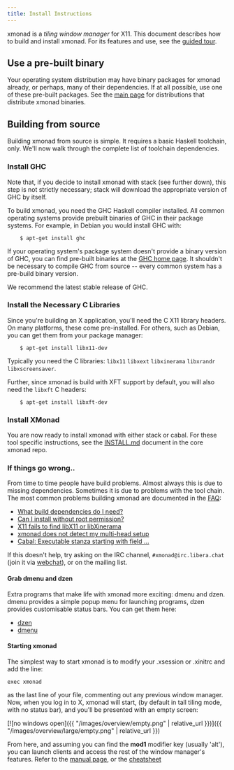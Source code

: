 ```yaml
---
title: Install Instructions
---
```


xmonad is a _tiling window manager_ for X11\. This document describes how to build and install xmonad. For its features and use, see the [guided tour](./tour.html).

## Use a pre-built binary

Your operating system distribution may have binary packages for xmonad already, or perhaps, many of their dependencies. If at all possible, use one of these pre-built packages. See the [main page](index.html) for distributions that distribute xmonad binaries.

## Building from source

Building xmonad from source is simple. It requires a basic Haskell toolchain, only. We'll now walk through the complete list of toolchain dependencies.

### Install GHC

Note that, if you decide to install xmonad with stack (see further down), this step is not strictly necessary; stack will download the appropriate version of GHC by itself.

To build xmonad, you need the GHC Haskell compiler installed. All common operating systems provide prebuilt binaries of GHC in their package systems. For example, in Debian you would install GHC with:

```
    $ apt-get install ghc
```

If your operating system's package system doesn't provide a binary version of GHC, you can find pre-built binaries at the [GHC home page](https://haskell.org/ghc). It shouldn't be necessary to compile GHC from source -- every common system has a pre-build binary version.

We recommend the latest stable release of GHC.

### Install the Necessary C Libraries

Since you're building an X application, you'll need the C X11 library headers. On many platforms, these come pre-installed. For others, such as Debian, you can get them from your package manager:

```
    $ apt-get install libx11-dev
```

Typically you need the C libraries: `libx11` `libxext` `libxinerama` `libxrandr` `libxscreensaver`.

Further, since xmonad is build with XFT support by default, you will also need the `libxft` C headers:

```
    $ apt-get install libxft-dev
```

### Install XMonad

You are now ready to install xmonad with either stack or cabal. For these tool specific instructions, see the [INSTALL.md] document in the core xmonad repo.

[INSTALL.md]: https://github.com/xmonad/xmonad/blob/master/INSTALL.md

### If things go wrong..

From time to time people have build problems. Almost always this is due to missing dependencies. Sometimes it is due to problems with the tool chain. The most common problems building xmonad are documented in the [FAQ](https://wiki.haskell.org/Xmonad/Frequently_asked_questions):

*   [What build dependencies do I need?](https://wiki.haskell.org/Xmonad/Frequently_asked_questions#What_build_dependencies_does_xmonad_have.3F)
*   [Can I install without root permission?](https://wiki.haskell.org/Xmonad/Frequently_asked_questions#Can_I_install_without_root_permission.3F)
*   [X11 fails to find libX11 or libXinerama](https://wiki.haskell.org/Xmonad/Frequently_asked_questions#X11_fails_to_find_libX11_or_libXinerama)
*   [xmonad does not detect my multi-head setup](https://wiki.haskell.org/Xmonad/Frequently_asked_questions#xmonad_does_not_detect_my_multi-head_setup)
*   [Cabal: Executable stanza starting with field ...](https://wiki.haskell.org/Xmonad/Frequently_asked_questions#Cabal:_Executable_stanza_starting_with_field_.27flag_small_base_description.27)

If this doesn't help, try asking on the IRC channel, `#xmonad@irc.libera.chat` (join it via [webchat](https://web.libera.chat/#xmonad)), or on the mailing list.

#### Grab dmenu and dzen

Extra programs that make life with xmonad more exciting: dmenu and dzen. dmenu provides a simple popup menu for launching programs, dzen provides customisable status bars. You can get them here:

*   [dzen](http://gotmor.googlepages.com/dzen)
*   [dmenu](https://tools.suckless.org/dmenu/)


#### Starting xmonad


The simplest way to start xmonad is to modify your .xsession or .xinitrc and add the line:

```
exec xmonad
```

as the last line of your file, commenting out any previous window manager. Now, when you log in to X, xmonad will start, (by default in tall tiling mode, with no status bar), and you'll be presented with an empty screen:

[![no windows open]({{ "/images/overview/empty.png" | relative_url }})]({{ "/images/overview/large/empty.png" | relative_url }})

From here, and assuming you can find the **mod1** modifier key (usually 'alt'), you can launch clients and access the rest of the window manager's features. Refer to the [manual page](./manpage.html), or the [cheatsheet](./images/cheat/xmbindings.png)
